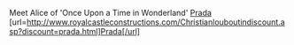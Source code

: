 Meet Alice of 'Once Upon a Time in Wonderland'
 <a href="http://www.royalcastleconstructions.com/Christianlouboutindiscount.asp?discount=prada.html" >Prada</a>
[url=http://www.royalcastleconstructions.com/Christianlouboutindiscount.asp?discount=prada.html]Prada[/url]